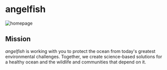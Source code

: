 # angelfish

![homepage](/public/images/homepage.gif)

## Mission

*angelfish* is working with you to protect the ocean from today's greatest environmental challenges. Together, we create science-based solutions for a healthy ocean and the wildlife and communities that depend on it.

